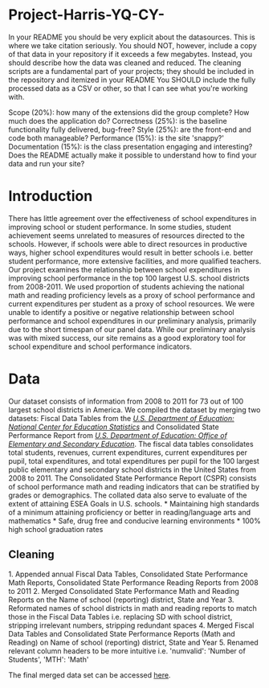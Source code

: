 # Project-Harris-YQ-CY-
In your README you should be very explicit about the datasources.  This is where we take citation seriously.
You should NOT, however, include a copy of that data in your repository if it exceeds a few megabytes.  Instead, you should describe how the data was cleaned and reduced.  The cleaning scripts are a fundamental part of your projects; they should be included in the repository and itemized in your README
You SHOULD include the fully processed data as a CSV or other, so that I can see what you're working with.


Scope (20%): how many of the extensions did the group complete? How much does the application do?
Correctness (25%): is the baseline functionality fully delivered, bug-free?
Style (25%): are the front-end and code both manageable?
Performance (15%): is the site 'snappy?'
Documentation (15%): is the class presentation engaging and interesting? Does the README actually make it possible to understand how to find your data and run your site?

<h1>Introduction</h1>
There has little agreement over the effectiveness of school expenditures in improving school or student performance. In some studies, student achievement seems unrelated to measures of resources directed to the schools. However, if schools were able to direct resources in productive ways, higher school expenditures would result in better schools i.e. better student performance, more extensive facilities, and more qualified teachers. Our project examines the relationship between school expenditures in improving school performance in the top 100 largest U.S. school districts from 2008-2011. We used proportion of students achieving the national math and reading proficiency levels as a proxy of school performance and current expenditures per student as a proxy of school resources. We were unable to identify a positive or negative relationship between school performance and school expenditures in our preliminary analysis, primarily due to the short timespan of our panel data. While our preliminary analysis was with mixed success, our site remains as a good exploratory tool for school expenditure and school performance indicators.

<h1>Data</h1>
Our dataset consists of information from 2008 to 2011 for 73 out of 100 largest school districts in America. We compiled the dataset by merging two datasets: Fiscal Data Tables from the <em><a href = "http://nces.ed.gov/">U.S. Department of Education: National Center for Education Statistics</a></em> and Consolidated State Performance Report from <em><a href = "http://www2.ed.gov/about/offices/list/oese/index.html">U.S. Department of Education: Office of Elementary and Secondary Education</a></em>. The fiscal data tables consolidates total students, revenues, current expenditures, current expenditures per pupil, total expenditures, and total expenditures per pupil for the 100 largest public elementary and secondary school districts in the United States from 2008 to 2011. The Consolidated State Performance Report (CSPR) consists of school performance math and reading indicators that can be stratified by grades or demographics. The collated data also serve to evaluate of the extent of attaining ESEA Goals in U.S. schools.
* Maintaining high standards of a minimum attaining proficiency or better in reading/language arts and mathematics</li>
* Safe, drug free and conducive learning environments
* 100% high school graduation rates

<h2>Cleaning</h2>
1. Appended annual Fiscal Data Tables, Consolidated State Performance Math Reports, Consolidated State Performance Reading Reports  from 2008 to 2011
2. Merged Consolidated State Performance Math and Reading Reports on the Name of school (reporting) district, State and Year
3. Reformated names of school districts in math and reading reports to match those in the Fiscal Data Tables i.e. replacing SD with school district, stripping irrelevant numbers, stripping redundant spaces
4. Merged Fiscal Data Tables and Consolidated State Performance Reports (Math and Reading) on Name of school (reporting) district, State and Year
5. Renamed relevant column headers to be more intuitive i.e. 'numvalid': 'Number of Students', 'MTH': 'Math'

The final merged data set can be accessed <a href = "https://github.com/pohyuquan/Project-Harris-YQ-CY-/blob/master/Data-Set%20Cleaninig/merge_summary.csv">here</a>.
